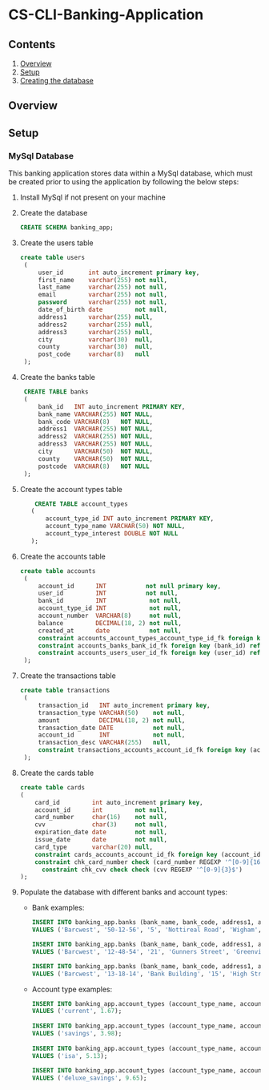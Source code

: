 # CS-CLI-Banking-Application

## Contents

1. [Overview](#overview)
2. [Setup](#setup)
3. [Creating the database](#mysql-database)

## Overview

## Setup

### MySql Database
This banking application stores data within a MySql database, which must be created prior to using the application by following the below steps:

1. Install MySql if not present on your machine
2. Create the database
   ```SQL
   CREATE SCHEMA banking_app;
   ```
4. Create the users table
   ```SQL
   create table users
    (
        user_id       int auto_increment primary key,
        first_name    varchar(255) not null,
        last_name     varchar(255) not null,
        email         varchar(255) not null,
        password      varchar(255) not null,
        date_of_birth date         not null,
        address1      varchar(255) null,
        address2      varchar(255) null,
        address3      varchar(255) null,
        city          varchar(30)  null,
        county        varchar(30)  null,
        post_code     varchar(8)   null
    );
   ```
5. Create the banks table
   ```SQL
    CREATE TABLE banks
    (
        bank_id   INT auto_increment PRIMARY KEY,
        bank_name VARCHAR(255) NOT NULL,
        bank_code VARCHAR(8)   NOT NULL,
        address1  VARCHAR(255) NOT NULL,
        address2  VARCHAR(255) NOT NULL,
        address3  VARCHAR(255) NOT NULL,
        city      VARCHAR(50)  NOT NULL,
        county    VARCHAR(50)  NOT NULL,
        postcode  VARCHAR(8)   NOT NULL
    );
   ```
6. Create the account types table
   ```SQL
       CREATE TABLE account_types
      (
          account_type_id INT auto_increment PRIMARY KEY,
          account_type_name VARCHAR(50) NOT NULL,
          account_type_interest DOUBLE NOT NULL
      );
   ```
7. Create the accounts table
   ```SQL
   create table accounts
    (
        account_id      INT           not null primary key,
        user_id         INT           not null,
        bank_id         INT            not null,
        account_type_id INT            not null,
        account_number  VARCHAR(8)     not null,
        balance         DECIMAL(18, 2) not null,
        created_at      date           not null,
        constraint accounts_account_types_account_type_id_fk foreign key (account_type_id) references account_types (account_type_id),
        constraint accounts_banks_bank_id_fk foreign key (bank_id) references banks (bank_id),
        constraint accounts_users_user_id_fk foreign key (user_id) references users (user_id)
    );
   ```
8. Create the transactions table
   ```SQL
   create table transactions
    (
        transaction_id   INT auto_increment primary key,
        transaction_type VARCHAR(50)    not null,
        amount           DECIMAL(18, 2) not null,
        transaction_date DATE           not null,
        account_id       INT            not null,
        transaction_desc VARCHAR(255)   null,
        constraint transactions_accounts_account_id_fk foreign key (account_id) references accounts (account_id)
    );
   ```
9. Create the cards table
    ```SQL
    create table cards
    (
        card_id         int auto_increment primary key,
        account_id      int         not null,
        card_number     char(16)    not null,
        cvv             char(3)     not null,
        expiration_date date        not null,
        issue_date      date        not null,
        card_type       varchar(20) null,
        constraint cards_accounts_account_id_fk foreign key (account_id) references accounts (account_id),
        constraint chk_card_number check (card_number REGEXP '^[0-9]{16}$'),
    	  constraint chk_cvv check check (cvv REGEXP '^[0-9]{3}$')
    );
    ```
10. Populate the database with different banks and account types:

    - Bank examples:
       ```SQL
      INSERT INTO banking_app.banks (bank_name, bank_code, address1, address2, address3, city, county, postcode)
      VALUES ('Barcwest', '50-12-56', '5', 'Nottireal Road', 'Wigham', 'Nottireal', 'Notton', 'NO9 1WG');
      
      INSERT INTO banking_app.banks (bank_name, bank_code, address1, address2, address3, city, county, postcode)
      VALUES ('Barcwest', '12-48-54', '21', 'Gunners Street', 'Greenville', 'Breakton', 'Centshire', 'BR21 1GD');

      INSERT INTO banking_app.banks (bank_name, bank_code, address1, address2, address3, city, county, postcode)
      VALUES ('Barcwest', '13-18-14', 'Bank Building', '15', 'High Street', 'Madeupton', 'Madeupshire', 'MD1 1UP');
       ```

    - Account type examples:
      ```SQL
      INSERT INTO banking_app.account_types (account_type_name, account_type_interest)
      VALUES ('current', 1.67);
         
      INSERT INTO banking_app.account_types (account_type_name, account_type_interest)
      VALUES ('savings', 3.98);
         
      INSERT INTO banking_app.account_types (account_type_name, account_type_interest)
      VALUES ('isa', 5.13);
         
      INSERT INTO banking_app.account_types (account_type_name, account_type_interest)
      VALUES ('deluxe_savings', 9.65);
       ```
    
   
